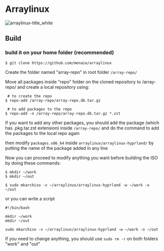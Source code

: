 # Arraylinux

![arraylinux-title_white](https://github.com/user-attachments/assets/90678f09-ab0e-4673-a0a0-da2040295861)

## Build
### build it on your home folder (recommended)

    $ git clone https://github.com/menaie/arraylinux

Create the folder named "array-repo" in root folder ``/array-repo/``

Move all packages inside "repo" folder on the cloned repository to /array-repo/ and create a local repository using:

     # to create the repo
    $ repo-add /array-repo/array-repo.db.tar.gz
     
     # to add packages to the repo
    $ repo-add -n /array-repo/array-repo.db.tar.gz *.zst

If you want to add any other packages, you should add the package (which has .pkg.tar.zst extension) inside ``/array-repo/`` and do the command to add the packages to the local repo again

 then modify ``packages.x86_64`` inside ``arraylinux/arraylinux-hyprland/`` by putting the name of the package added in any line

Now you can proceed to modify anything you want before building the ISO by doing these commands:

    $ mkdir ~/work
    $ mkdir ~/out

    $ sudo mkarchiso -v ~/arraylinux/arraylinux-hyprland -w ~/work -o ~/out

or you can write a script

    #!/bin/bash
    
    mkdir ~/work
    mkdir ~/out

    sudo mkarchiso -v ~/arraylinux/arraylinux-hyprland -w ~/work -o ~/out

If you need to change anything, you should use ```sudo rm -r``` on both folders "work" and "out"
